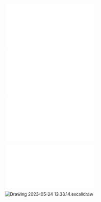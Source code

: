 ![AL2-wyklad-6](/Notatki/Semestr%202/Algebra%20liniowa%202/Wyk%C5%82ady/Wyk%C5%82ad%206/AL2-wyklad-6.pdf)![AL2-zestaw-6](/Notatki/Semestr%202/Algebra%20liniowa%202/Wyk%C5%82ady/Wyk%C5%82ad%206/AL2-zestaw-6.pdf)![Wyklad_6a_cz1](/Notatki/Semestr%202/Algebra%20liniowa%202/Wyk%C5%82ady/Wyk%C5%82ad%206/Wyklad_6a_cz1.pdf)![Wyklad_6a_cz2](/Notatki/Semestr%202/Algebra%20liniowa%202/Wyk%C5%82ady/Wyk%C5%82ad%206/Wyklad_6a_cz2.pdf)![Drawing 2023-05-24 13.33.14.excalidraw](/Notatki/Semestr%202/Algebra%20liniowa%202/Wyk%C5%82ady/Wyk%C5%82ad%206/Drawing%202023-05-24%2013.33.14.excalidraw.svg)